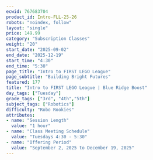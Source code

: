 ```yaml
---
ecwid: 767683704
product_id: Intro-FLL-25-26
robots: "noindex, follow"
layout: "single"
price: 149.99
category: "Subscription Classes"
weight: "20"
start_date: "2025-09-02"
end_date: "2025-12-19"
start_time: "4:30"
end_time: "5:30"
page_title: "Intro to FIRST LEGO League"
page_subtitle: "Building Bright Futures"
featured: 177
title: "Intro to FIRST LEGO League | Blue Ridge Boost"
day_tags: ["Tuesday"]
grade_tags: ["3rd", "4th","5th"]
subject_tags: ["Robotics"]
difficulty: "Robo Rookies"
attributes:
- name: "Session Length"
  value: "1 hour"
- name: "Class Meeting Schedule"
  value: "Tuesdays 4:30 - 5:30"
- name: "Offering Period"
  value: "September 2, 2025 to December 19, 2025"
---
```

